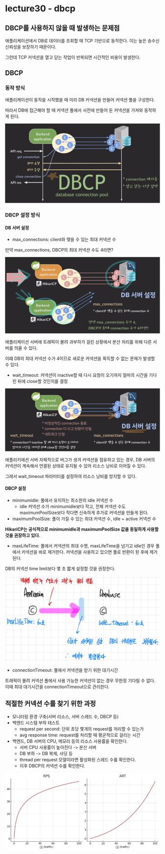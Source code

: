 # lecture30 - dbcp

## DBCP를 사용하지 않을 때 발생하는 문제점

애플리케이션에서 DB로 데이터를 조회할 때 TCP 기반으로 동작한다. 이는 높은 송수신 신뢰성을 보장하기 때문이다.

그런데 TCP 커넥션을 열고 닫는 작업이 반복되면 시간적인 비용이 발생한다.

## DBCP

### 동작 방식

애플리케이션이 동작을 시작했을 때 미리 DB 커넥션을 만들어 커넥션 풀을 구성한다.

따라서 DB에 접근해야 할 때 커넥션 풀에서 사전에 만들어 둔 커넥션을 가져와 동작하게 된다.

![alt text](DBCP.png)

### DBCP 설정 방식

#### DB 서버 설정

- max_connections: client와 맺을 수 있는 최대 커넥션 수

만약 max_connections, DBCP의 최대 커넥션 수도 4라면?

![alt text](<DBCP 문제점1.png>)

애플리케이션 서버에 트래픽이 몰려 과부하가 걸린 상황에서 분산 처리를 위해 다른 서버를 띄울 수 있다.

이떄 DB의 최대 커넥션 수가 4이므로 새로운 커넥션을 획득할 수 없는 문제가 발생할 수 있다.

- wait_timeout: 커넥션이 inactive할 때 다시 요청이 오기까지 얼마의 시간을 기다린 뒤에 close할 것인지를 결정

![alt text](<DBCP 문제점2.png>)

애플리키에션 서버 자체적으로 버그가 생겨 커넥션을 점유하고 있는 경우, DB 서버의 커넥션이 계속해서 연결된 상태로 유지될 수 있어 리소스 낭비로 이어질 수 있다.

그래서 wait_timeout 파라미터를 설정하여 리소스 낭비를 방지할 수 있다.

#### DBCP 설정

- minimumidle: 풀에서 유지하는 최소한의 idle 커넥션 수
  - idle 커넥션 수가 minimumidle보다 작고, 전체 커넥션 수도 maximumPoolSize보다 작다면 신속하게 추가로 커넥션을 만들게 된다.
- maximumPoolSize: 풀이 가질 수 있는 최대 커넥션 수, idle + active 커넥션 수

**HikariCP는 공식적으로 minimumidle과 maximumPoolSize 값을 동일하게 사용할 것을 권장하고 있다.**

- maxLifeTime: 풀에서 커넥션의 최대 수명, maxLifeTime을 넘기고 idle인 경우 풀에서 커넥션을 바로 제거한다. 커넥션을 사용하고 있으면 풀로 반환이 된 후에 제거된다.

DB의 커넥션 time limit보다 몇 초 짧게 설정할 것을 권장한다.

![alt text](maxLifeTime.png)

- connectionTimeout: 풀에서 커넥션을 받기 위한 대기시간

트래픽이 몰려 커넥션 풀에서 사용 가능한 커넥션이 없는 경우 무한정 기다릴 수 없다. 이때 최대 대기시간을 connectionTimeout으로 관리한다.

## 적절한 커넥션 수를 찾기 위한 과정

- 모니터링 환경 구축(서버 리소스, 서버 스레드 수, DBCP 등)
- 백엔드 시스템 부하 테스트
  - request per second: 단위 초당 몇개의 request를 처리할 수 있는가
  - avg response time: request를 처리할 때 평균적으로 걸리는 시간
- 백엔드, DB 서버의 CPU, 메모리 등의 리소스 사용률을 확인한다.
  - 서버 CPU 사용률이 높아진다 -> 분산 서버
  - DB 부하 -> DB 복제, 샤딩 등
  - thread per request 모델이라면 활성화된 스레드 수를 확인한다.
  - 이후 DBCP의 커넥션 수를 확인한다.

![alt text](RPS&ART.png)
